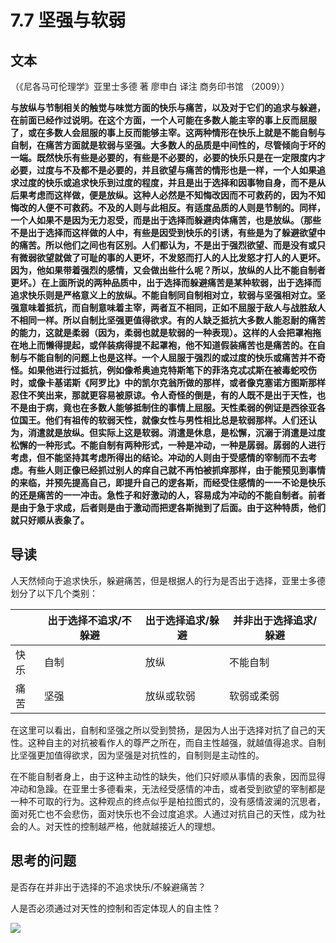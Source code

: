 # 7.7 坚强与软弱

## 文本

（《尼各马可伦理学》亚里士多德 著 廖申白 译注 商务印书馆 （2009））

**与放纵与节制相关的触觉与味觉方面的快乐与痛苦，以及对于它们的追求与躲避，在前面已经作过说明。在这个方面，一个人可能在多数人能主宰的事上反而屈服了，或在多数人会屈服的事上反而能够主宰。这两种情形在快乐上就是不能自制与自制，在痛苦方面就是软弱与坚强。大多数人的品质是中间性的，尽管倾向于坏的一端。既然快乐有些是必要的，有些是不必要的，必要的快乐只是在一定限度内才必要，过度与不及都不是必要的，并且欲望与痛苦的情形也是一样，一个人如果追求过度的快乐或追求快乐到过度的程度，并且是出于选择和因事物自身，而不是从后果考虑而这样做，便是放纵。这种人必然是不知悔改因而不可救药的，因为不知悔改的人便不可救药。不及的人则与此相反。有适度品质的人则是节制的。同样，一个人如果不是因为无力忍受，而是出于选择而躲避肉体痛苦，也是放纵。（那些不是出于选择而这样做的人中，有些是因受到快乐的引诱，有些是为了躲避欲望中的痛苦。所以他们之间也有区别。人们都认为，不是出于强烈欲望、而是没有或只有微弱欲望就做了可耻的事的人更坏，不发怒而打人的人比发怒才打人的人更坏。因为，他如果带着强烈的感情，又会做出些什么呢？所以，放纵的人比不能自制者更坏。）在上面所说的两种品质中，出于选择而躲避痛苦是某种软弱，出于选择而追求快乐则是严格意义上的放纵。不能自制同自制相对立，软弱与坚强相对立。坚强意味着抵抗，而自制意味着主宰，两者互不相同，正如不屈服于敌人与战胜敌人不相同一样。所以自制比坚强更值得欲求。有的人缺乏抵抗大多数人能忍耐的痛苦的能力，这就是柔弱（因为，柔弱也就是软弱的一种表现）。这样的人会把罩袍拖在地上而懒得提起，或佯装病得提不起罩袍，他不知道假装痛苦也是痛苦的。在自制与不能自制的问题上也是这样。一个人屈服于强烈的或过度的快乐或痛苦并不奇怪。如果他进行过抵抗，例如像希奥迪克特斯笔下的菲洛克忒忒斯在被毒蛇咬伤时，或像卡基诺斯《阿罗比》中的凯尔克翁所做的那样，或者像克塞诺方图斯那样忍住不笑出来，那就更容易被原谅。令人奇怪的倒是，有的人既不是出于天性，也不是由于病，竟也在多数人能够抵制住的事情上屈服。天性柔弱的例证是西徐亚各位国王。他们有祖传的软弱天性，就像女性与男性相比总是软弱那样。人们还认为，消遣就是放纵。但实际上这是软弱。消遣是休息，是松懈，沉溺于消遣是过度松懈的一种形式。不能自制有两种形式，一种是冲动，一种是孱弱。孱弱的人进行考虑，但不能坚持其考虑所得出的结论。冲动的人则由于受感情的宰制而不去考虑。有些人则正像已经抓过别人的痒自己就不再怕被抓痒那样，由于能预见到事情的来临，并预先提高自己，即提升自己的逻各斯，而经受住感情的一一不论是快乐的还是痛苦的一一冲击。急性子和好激动的人，容易成为冲动的不能自制者。前者是由于急于求成，后者则是由于激动而把逻各斯抛到了后面。由于这种特质，他们就只好顺从表象了。**

## 导读

人天然倾向于追求快乐，躲避痛苦，但是根据人的行为是否出于选择，亚里士多德划分了以下几个类别：

|      | 出于选择不追求/不躲避 | 出于选择追求/躲避 | 并非出于选择追求/躲避 |
| ---- | --------------------- | ----------------- | --------------------- |
| 快乐 | 自制                  | 放纵              | 不能自制              |
| 痛苦 | 坚强                  | 放纵或软弱        | 软弱或柔弱            |


在这里可以看出，自制和坚强之所以受到赞扬，是因为人出于选择对抗了自己的天性。这种自主的对抗被看作人的尊严之所在，而自主性越强，就越值得追求。自制比坚强更加值得欲求，因为坚强是对抗性的，自制则是主动性的。

在不能自制者身上，由于这种主动性的缺失，他们只好顺从事情的表象，因而显得冲动和急躁。在亚里士多德看来，无法经受感情的冲击，或者受到欲望的宰制都是一种不可取的行为。这种观点的终点似乎是柏拉图式的，没有感情波澜的沉思者，面对死亡也不会悲伤，面对快乐也不会过度追求。人通过对抗自己的天性，成为社会的人。对天性的控制越严格，他就越接近人的理想。

## 思考的问题

是否存在并非出于选择的不追求快乐/不躲避痛苦？

人是否必须通过对天性的控制和否定体现人的自主性？

![](../.gitbook/assets/qr.png)

